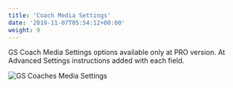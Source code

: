 ```yaml
---
title: 'Coach Media Settings'
date: '2019-11-07T05:54:12+00:00'
weight: 9
---
```


GS Coach Media Settings options available only at PRO version. At Advanced Settings instructions added with each field.

 ![GS Coaches Media Settings](../images/GS_Coaches_Media_Settings.png "GS Coaches Media Settings")